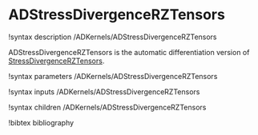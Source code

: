 # ADStressDivergenceRZTensors

!syntax description /ADKernels/ADStressDivergenceRZTensors<RESIDUAL>

ADStressDivergenceRZTensors is the automatic differentiation version of
[StressDivergenceRZTensors](/StressDivergenceRZTensors.md).

!syntax parameters /ADKernels/ADStressDivergenceRZTensors<RESIDUAL>

!syntax inputs /ADKernels/ADStressDivergenceRZTensors<RESIDUAL>

!syntax children /ADKernels/ADStressDivergenceRZTensors<RESIDUAL>

!bibtex bibliography
